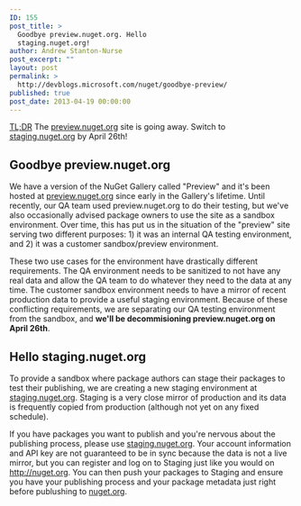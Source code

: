 ```yaml
---
ID: 155
post_title: >
  Goodbye preview.nuget.org. Hello
  staging.nuget.org!
author: Andrew Stanton-Nurse
post_excerpt: ""
layout: post
permalink: >
  http://devblogs.microsoft.com/nuget/goodbye-preview/
published: true
post_date: 2013-04-19 00:00:00
---
```

[TL;DR][1] The [preview.nuget.org][2] site is going away. Switch to [staging.nuget.org][3] by April 26th!

## Goodbye preview.nuget.org

We have a version of the NuGet Gallery called "Preview" and it's been hosted at [preview.nuget.org][2] since early in the Gallery's lifetime. Until recently, our QA team used preview.nuget.org to do their testing, but we've also occasionally advised package owners to use the site as a sandbox environment. Over time, this has put us in the situation of the "preview" site serving two different purposes: 1) it was an internal QA testing environment, and 2) it was a customer sandbox/preview environment.

These two use cases for the environment have drastically different requirements. The QA environment needs to be sanitized to not have any real data and allow the QA team to do whatever they need to the data at any time. The customer sandbox environment needs to have a mirror of recent production data to provide a useful staging environment. Because of these conflicting requirements, we are separating our QA testing environment from the sandbox, and **we'll be decommisioning preview.nuget.org on April 26th**.

## Hello staging.nuget.org

To provide a sandbox where package authors can stage their packages to test their publishing, we are creating a new staging environment at [staging.nuget.org][3]. Staging is a very close mirror of production and its data is frequently copied from production (although not yet on any fixed schedule).

If you have packages you want to publish and you're nervous about the publishing process, please use [staging.nuget.org][3]. Your account information and API key are not guaranteed to be in sync because the data is not a live mirror, but you can register and log on to Staging just like you would on <http://nuget.org>. You can then push your packages to Staging and ensure you have your publishing process and your package metadata just right before publushing to [nuget.org][4].

 [1]: http://en.wiktionary.org/wiki/TL;DR
 [2]: http://preview.nuget.org
 [3]: http://staging.nuget.org
 [4]: http://nuget.org